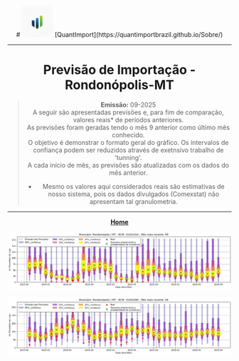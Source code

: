 <header>
# <img src="logo3.png" alt="Logo QuantImport" width="70"> [QuantImport](https://quantimportbrazil.github.io/Sobre/)

---

# Previsão de Importação - Rondonópolis-MT

> **Emissão:** 09-2025  
> A seguir são apresentadas previsões e, para fim de comparação, valores reais* de períodos anteriores.  
> As previsões foram geradas tendo o mês 9 anterior como último mês conhecido.  
> O objetivo é demonstrar o formato geral do gráfico. Os intervalos de confiança podem ser reduzidos através de exetnsivo trabalho de 'tunning'.  
> A cada início de mês, as previsões são atualizadas com os dados do mês anterior.  
> * Mesmo os valores aqui considerados reais são estimativas de nosso sistema, pois os dados divulgados (Comexstat) não apresentam tal granulometria.  



---

**[Home](https://quantimportbrazil.github.io/Sobre/)**  


![Gráfico de Previsão](31021010.png)

![Gráfico de Previsão](31042090.png)
